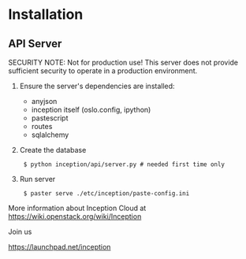 Installation
============

API Server
----------

SECURITY NOTE: Not for production use!  This server does not provide sufficient
security to operate in a production environment.

1. Ensure the server's dependencies are installed:

    + anyjson
    + inception itself (oslo.config, ipython)
    + pastescript
    + routes
    + sqlalchemy

2. Create the database

        $ python inception/api/server.py # needed first time only

3. Run server

        $ paster serve ./etc/inception/paste-config.ini

More information about Inception Cloud at <https://wiki.openstack.org/wiki/Inception>

Join us

<https://launchpad.net/inception>

